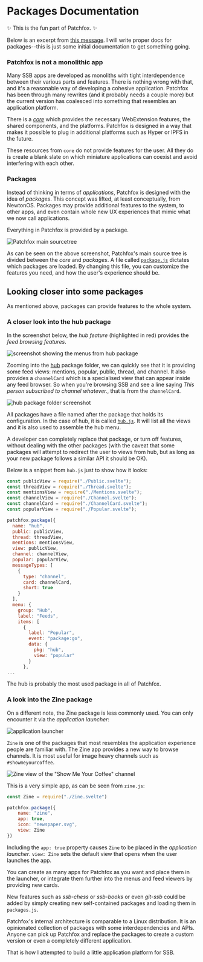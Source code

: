 # Packages Documentation

✨ This is the fun part of Patchfox. ✨

Below is an excerpt from [this message](ssb:message/sha256/hYLSp_zPkvUj2f3DMk9vzUafKy9SVruDjuWFmj7vu60=). I will write proper docs for packages--this is just some initial documentation to get something going.

### Patchfox is not a monolithic app

Many SSB apps are developed as monoliths with tight interdependence between their various parts and features. There is nothing wrong with that, and it's a reasonable way of developing a cohesive application. Patchfox has been through many rewrites (and it probably needs a couple more) but the current version has coalesced into something that resembles an application platform.

There is a [_core_](https://github.com/soapdog/patchfox/tree/master/src/core) which provides the necessary WebExtension features, the shared components, and the platforms. Patchfox is designed in a way that makes it possible to plug in additional platforms such as Hyper or IPFS in the future.

These resources from `core` do not provide features for the user. All they do is create a blank slate on which miniature applications can coexist and avoid interfering with each other.

### Packages

Instead of thinking in terms of _applications_, Patchfox is designed with the idea of _packages_. This concept was lifted, at least conceptually, from NewtonOS. Packages may provide additional features to the system, to other apps, and even contain whole new UX experiences that mimic what we now call applications.

Everything in Patchfox is provided by a package.

![Patchfox main sourcetree](d-patchfox-sourcetree.png)

As can be seen on the above screenshot, Patchfox's main source tree is divided between the _core_ and _packages_. A file called [`package.js`](https://github.com/soapdog/patchfox/blob/master/src/packages/packages.js) dictates which packages are loaded. By changing this file, you can customize the features you need, and how the user's experience should be.

## Looking closer into some packages

As mentioned above, packages can provide features to the whole system.

### A closer look into the hub package

In the screenshot below, the _hub feature_ (highlighted in red) provides the _feed browsing features_.

![screenshot showing the menus from hub package](d-hub-package.png)

Zooming into the [hub](https://github.com/soapdog/patchfox/tree/master/src/packages/hub) package folder, we can quickly see that it is providing some feed views: mentions, popular, public, thread, and channel. It also provides a `channelCard` which is a specialised view that can appear inside any feed browser. So when you're browsing SSB and see a line saying _This person subscribed to channel whatever._, that is from the `channelCard`.

![hub package folder screenshot](d-hub-source.png)

All packages have a file named after the package that holds its configuration. In the case of hub, it is called [`hub.js`](https://github.com/soapdog/patchfox/blob/master/src/packages/hub/hub.js). It will list all the views and it is also used to assemble the hub menu.

A developer can completely replace that package, or turn off features, without dealing with the other packages (with the caveat that some packages will attempt to redirect the user to views from hub, but as long as your new package follows a similar API it should be OK).

Below is a snippet from `hub.js` just to show how it looks:

```js
const publicView = require("./Public.svelte");
const threadView = require("./Thread.svelte");
const mentionsView = require("./Mentions.svelte");
const channelView = require("./Channel.svelte");
const channelCard = require("./ChannelCard.svelte");
const popularView = require("./Popular.svelte");

patchfox.package({
  name: "hub",
  public: publicView,
  thread: threadView,
  mentions: mentionsView,
  view: publicView,
  channel: channelView,
  popular: popularView,
  messageTypes: [
    {
      type: "channel",
      card: channelCard,
      short: true
    }
  ],
  menu: {
    group: "Hub",
    label: "Feeds",
    items: [
      {
        label: "Popular",
        event: "package:go",
        data: {
          pkg: "hub",
          view: "popular"
        }
      },
...
```

The hub is probably the most used package in all of Patchfox.

### A look into the Zine package

On a different note, the Zine package is less commonly used. You can only encounter it via the _application launcher_:

![application launcher](d-launcher.png)

`Zine` is one of the packages that most resembles the application experience people are familiar with. The Zine app provides a new way to browse channels. It is most useful for image heavy channels such as `#showmeyourcoffee`.

![Zine view of the "Show Me Your Coffee" channel](d-zine.png)

This is a very simple app, as can be seen from `zine.js`:

```js
const Zine = require("./Zine.svelte")

patchfox.package({
    name: "zine",
    app: true,
    icon: "newspaper.svg",
    view: Zine
})
```

Including the `app: true` property causes `Zine` to be placed in the _application launcher_. `view: Zine` sets the default view that opens when the user launches the app.

You can create as many apps for Patchfox as you want and place them in the launcher, or integrate them further into the menus and feed viewers by providing new cards.

New features such as _ssb-chess_ or _ssb-books_ or even _git-ssb_ could be added by simply creating new self-contained packages and loading them in `packages.js`.

Patchfox's internal architecture is comparable to a Linux distribution. It is an opinionated collection of packages with some interdependencies and APIs. Anyone can pick up Patchfox and replace the packages to create a custom version or even a completely different application.

That is how I attempted to build a little application platform for SSB.
